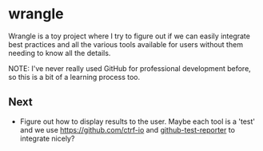 # wrangle

Wrangle is a toy project where I try to figure out if we can easily
integrate best practices and all the various tools available for
users without them needing to know all the details.

NOTE: I've never really used GitHub for professional development
before, so this is a bit of a learning process too.

## Next
  - Figure out how to display results to the user.
    Maybe each tool is a 'test' and we use https://github.com/ctrf-io and [github-test-reporter](https://github.com/ctrf-io/github-test-reporter) to integrate nicely?